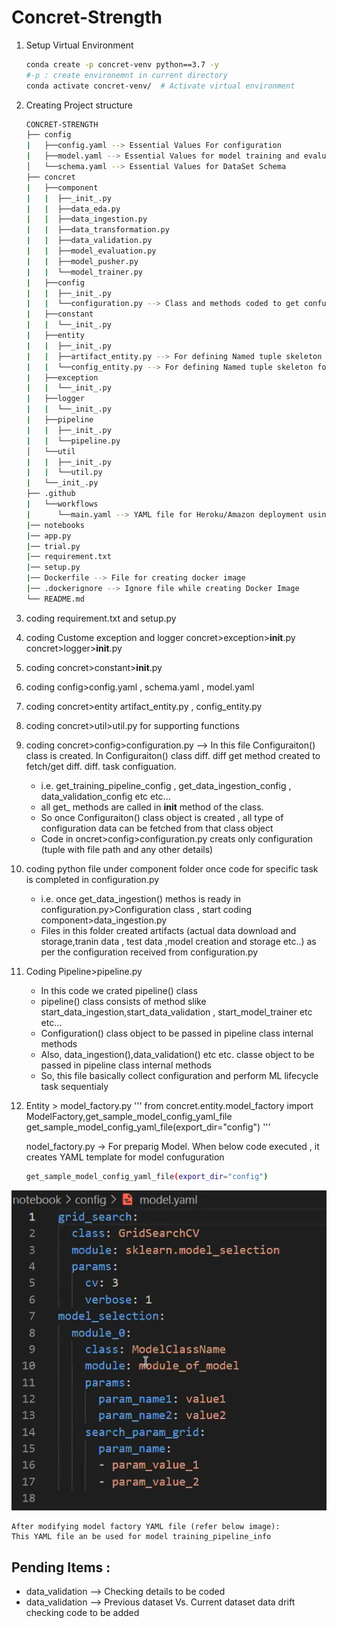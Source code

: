 # Concret-Strength

1. Setup Virtual Environment
   ```bash
   conda create -p concret-venv python==3.7 -y
   #-p : create environemnt in current directory
   conda activate concret-venv/  # Activate virtual environment
   ```

2. Creating Project structure
   ```bash
   CONCRET-STRENGTH
   ├── config
   |   ├──config.yaml --> Essential Values For configuration 
   |   ├──model.yaml --> Essential Values for model training and evaluation
   │   └──schema.yaml --> Essential Values for DataSet Schema
   ├── concret
   |   ├──component
   |   |  ├──_init_.py
   |   |  ├──data_eda.py
   |   |  ├──data_ingestion.py
   |   |  ├──data_transformation.py
   |   |  ├──data_validation.py
   |   |  ├──model_evaluation.py
   |   |  ├──model_pusher.py
   |   |  └──model_trainer.py
   |   ├──config
   |   |  ├──_init_.py
   |   |  └──configuration.py --> Class and methods coded to get confuguration data (returns configuration data(entity) having format defined in entity)
   |   ├──constant
   |   |  └──_init_.py
   |   ├──entity
   |   |  ├──_init_.py
   |   |  ├──artifact_entity.py --> For defining Named tuple skeleton for artifact related operation
   |   |  └──config_entity.py --> For defining Named tuple skeleton for configuration related operation
   |   ├──exception
   |   |  └──_init_.py
   |   ├──logger
   |   |  └──_init_.py
   |   ├──pipeline
   |   |  ├──_init_.py
   |   |  └──pipeline.py
   │   └──util
   |   |  ├──_init_.py
   |   |  └──util.py
   |   └──_init_.py
   ├── .github
   |   └──workflows
   |      └──main.yaml --> YAML file for Heroku/Amazon deployment using GitHub Action
   |── notebooks
   |── app.py
   |── trial.py
   |── requirement.txt
   |── setup.py
   |── Dockerfile --> File for creating docker image
   |── .dockerignore --> Ignore file while creating Docker Image
   └── README.md
   ```

3. coding requirement.txt and setup.py

4. coding Custome exception and logger
   concret>exception>__init__.py
   concret>logger>__init__.py

5. coding concret>constant>__init__.py

6. coding config>config.yaml , schema.yaml , model.yaml

7. coding concret>entity artifact_entity.py , config_entity.py

8. coding concret>util>util.py for supporting functions

9. coding concret>config>configuration.py --> In this file Configuraiton() class is created. In Configuraiton() class diff. diff get method created to fetch/get diff. diff. task configuation.
   - i.e. get_training_pipeline_config , get_data_ingestion_config , data_validation_config etc etc...
   - all get_ methods are called in __init__ method of the class.
   - So once Configuraiton() class object is created , all type of configuration data can be fetched from that class object
   - Code in oncret>config>configuration.py creats only configuration (tuple with file path and any other details)

10. coding python file under component folder once code for specific task is completed in configuration.py
      - i.e. once get_data_ingestion() methos is ready in configuration.py>Configuration class , start coding component>data_ingestion.py
      - Files in this folder created artifacts (actual data download and storage,tranin data , test data ,model creation and storage etc..) as per the configuration received from configuration.py

11. Coding Pipeline>pipeline.py
      - In this code we crated pipeline() class
      - pipeline() class consists of method slike start_data_ingestion,start_data_validation , start_model_trainer etc etc...
      - Configuration() class object to be passed in pipeline class internal methods
      - Also, data_ingestion(),data_validation() etc etc. classe object to be passed in pipeline class internal methods
      - So, this file basically collect configuration and perform ML lifecycle task sequentialy

12. Entity > model_factory.py
    '''
    from concret.entity.model_factory import ModelFactory,get_sample_model_config_yaml_file
    get_sample_model_config_yaml_file(export_dir="config")
    '''

    nodel_factory.py -> For preparig Model.
    When below code executed , it creates YAML template for model confuguration
    
    ```bash
    get_sample_model_config_yaml_file(export_dir="config")
    ```
    
![title](/readme_Imgs/Model_Config_YAML-1.PNG)
    
    After modifying model factory YAML file (refer below image):
    This YAML file an be used for model training_pipeline_info



## Pending Items :
- data_validation --> Checking details to be coded
- data_validation --> Previous dataset Vs. Current dataset data drift checking code to be added

